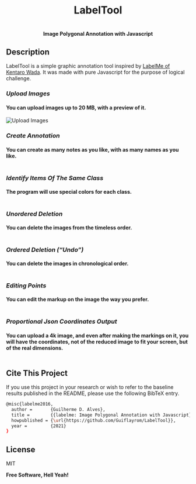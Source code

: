 <h1 class="code-line" data-line-start=0 data-line-end=1 align="center"><a id="LabelTool_0"></a>LabelTool</h1>
<p class="has-line-data" data-line-start="1" data-line-end="2" align="center"><img src="https://imgur.com/x0OlwVU.png" alt=""></p>
<h4 class="code-line" data-line-start=2 data-line-end=3 align="center"><a id="Image_Polygonal_Annotation_with_Javascript_2"></a>Image Polygonal Annotation with Javascript</h4>
<h2 class="code-line" data-line-start=4 data-line-end=5 ><a id="Description_4"></a>Description</h2>
<p class="has-line-data" data-line-start="5" data-line-end="6">LabelTool is a simple graphic annotation tool inspired by <a href="https://github.com/wkentaro/labelme">LabelMe of Kentaro Wada</a>. It was made with pure Javascript for the purpose of logical challenge.</p>
<h3 class="code-line" data-line-start=7 data-line-end=8 ><a id="_Upload_Images__7"></a><em>Upload Images</em></h3>
<h4 class="code-line" data-line-start=8 data-line-end=9 ><a id="You_can_upload_images_up_to_20_MB_with_a_preview_of_it_8"></a>You can upload images up to 20 MB, with a preview of it.</h4>
<p class="has-line-data" data-line-start="9" data-line-end="10"><img src="https://s3.gifyu.com/images/01334ea89520b76115.gif" alt="Upload Images"></p>
<h3 class="code-line" data-line-start=11 data-line-end=12 ><a id="_Create_Annotation__11"></a><em>Create Annotation</em></h3>
<h4 class="code-line" data-line-start=12 data-line-end=13 ><a id="You_can_create_as_many_notes_as_you_like_with_as_many_names_as_you_like_12"></a>You can create as many notes as you like, with as many names as you like.</h4>
<p class="has-line-data" data-line-start="13" data-line-end="14"><img src="https://s3.gifyu.com/images/02bc18949315d99f02.gif" alt=""></p>
<h3 class="code-line" data-line-start=15 data-line-end=16 ><a id="_Identify_Items_Of_The_Same_Class__15"></a><em>Identify Items Of The Same Class</em></h3>
<h4 class="code-line" data-line-start=16 data-line-end=17 ><a id="The_program_will_use_special_colors_for_each_class_name_16"></a>The program will use special colors for each class.</h4>
<p class="has-line-data" data-line-start="17" data-line-end="18"><img src="https://s3.gifyu.com/images/03dccf68d2a722db34.gif" alt=""></p>
<h3 class="code-line" data-line-start=19 data-line-end=20 ><a id="_Unordered_Deletion__19"></a><em>Unordered Deletion</em></h3>
<h4 class="code-line" data-line-start=20 data-line-end=21 ><a id="You_can_delete_the_images_from_the_timeless_order_20"></a>You can delete the images from the timeless order.</h4>
<p class="has-line-data" data-line-start="21" data-line-end="22"><img src="https://s3.gifyu.com/images/04a572dafb096c4387.gif" alt=""></p>
<h3 class="code-line" data-line-start=23 data-line-end=24 ><a id="_Ordered_Deletion_Undo__23"></a><em>Ordered Deletion (“Undo”)</em></h3>
<h4 class="code-line" data-line-start=24 data-line-end=25 ><a id="You_can_delete_the_images_in_chronological_order_24"></a>You can delete the images in chronological order.</h4>
<p class="has-line-data" data-line-start="25" data-line-end="26"><img src="https://s3.gifyu.com/images/0500961464c30c7ead.gif" alt=""></p>
<h3 class="code-line" data-line-start=27 data-line-end=28 ><a id="_Editing_Points__27"></a><em>Editing Points</em></h3>
<h4 class="code-line" data-line-start=28 data-line-end=29 ><a id="You_can_edit_the_markup_on_the_image_the_way_you_prefer_28"></a>You can edit the markup on the image the way you prefer.</h4>
<p class="has-line-data" data-line-start="29" data-line-end="31"><img src="https://s3.gifyu.com/images/06b49cb98a59a831e1.gif" alt=""><br>
<img src="https://s3.gifyu.com/images/07d91c7f06948a83f6.gif" alt=""></p>
<h3 class="code-line" data-line-start=32 data-line-end=33 ><a id="_Proportional_Json_Coordinates__32"></a><em>Proportional Json Coordinates Output</em></h3>
<h4 class="code-line" data-line-start=33 data-line-end=34 ><a id="You_can_upload_a_4k_image_and_even_after_making_the_markings_on_it_you_will_have_the_coordinates_not_of_the_reduced_image_to_fit_your_screen_but_of_the_real_dimensions_33"></a>You can upload a 4k image, and even after making the markings on it, you will have the coordinates, not of the reduced image to fit your screen, but of the real dimensions.</h4>
<p class="has-line-data" data-line-start="34" data-line-end="37"><img src="https://imgur.com/TiGijbe.jpg" alt=""><br>
<img src="https://imgur.com/Y4P8nzl.jpg" alt=""><br>
<img src="https://imgur.com/lXVSfA1.jpg" alt=""></p>

<h2 class="code-line" data-line-start=38 data-line-end=39 ><a id="License_38"></a>Cite This Project</h2>

If you use this project in your research or wish to refer to the baseline results published in the README, please use the following BibTeX entry.

```bash
@misc{labelme2016,
  author =       {Guilherme D. Alves},
  title =        {{labelme: Image Polygonal Annotation with Javascript}},
  howpublished = {\url{https://github.com/Guiflayrom/LabelTool}},
  year =         {2021}
}
```

<h2 class="code-line" data-line-start=38 data-line-end=39 ><a id="License_38"></a>License</h2>
<p class="has-line-data" data-line-start="40" data-line-end="41">MIT</p>
<p class="has-line-data" data-line-start="42" data-line-end="43"><strong>Free Software, Hell Yeah!</strong></p>
